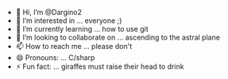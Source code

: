 - 👋 Hi, I’m @Dargino2
- 👀 I’m interested in ... everyone ;)
- 🌱 I’m currently learning ... how to use git
- 💞️ I’m looking to collaborate on ... ascending to the astral plane
- 📫 How to reach me ... please don't
- 😄 Pronouns: ... C/sharp
- ⚡ Fun fact: ... giraffes must raise their head to drink

<!---
Dargino2/Dargino2 is a ✨ special ✨ repository because its `README.md` (this file) appears on your GitHub profile.
You can click the Preview link to take a look at your changes.
--->
